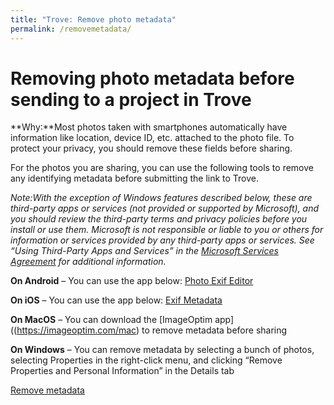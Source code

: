 ```yaml
---
title: "Trove: Remove photo metadata"
permalink: /removemetadata/
---
```


# Removing photo metadata before sending to a project in Trove

**Why:**Most photos taken with smartphones automatically have information like location, device ID, etc.  attached to the photo file. To protect your privacy, you should remove these fields before sharing.

For the photos you are sharing, you can use the following tools  to remove any identifying metadata before submitting the link to Trove. 

*Note:With the exception of Windows features described below, these are third-party apps or services (not provided or supported by Microsoft), and you should review the third-party terms and privacy policies before you install or use them. Microsoft is not responsible or liable to you or others for information or services provided by any third-party apps or services.  See “Using Third-Party Apps and Services” in the [Microsoft Services Agreement](https://microsoft.com/servicesagreeement) for additional information.* 

**On Android** – You can use the app below: [Photo Exif Editor](https://play.google.com/store/apps/details?id=net.xnano.android.photoexifeditor)

**On iOS** – You can use the app below: [Exif Metadata](https://apps.apple.com/us/app/exif-metadata/id1455197364)

**On MacOS** – You can download the [ImageOptim app]((https://imageoptim.com/mac) to remove metadata before sharing 

**On Windows** – You can remove metadata by selecting a bunch of photos, selecting Properties in the right-click menu, and clicking “Remove Properties and Personal Information” in the Details tab

[Remove metadata](https://trove-app.github.io/RemovemetadataWindows.jpg)
